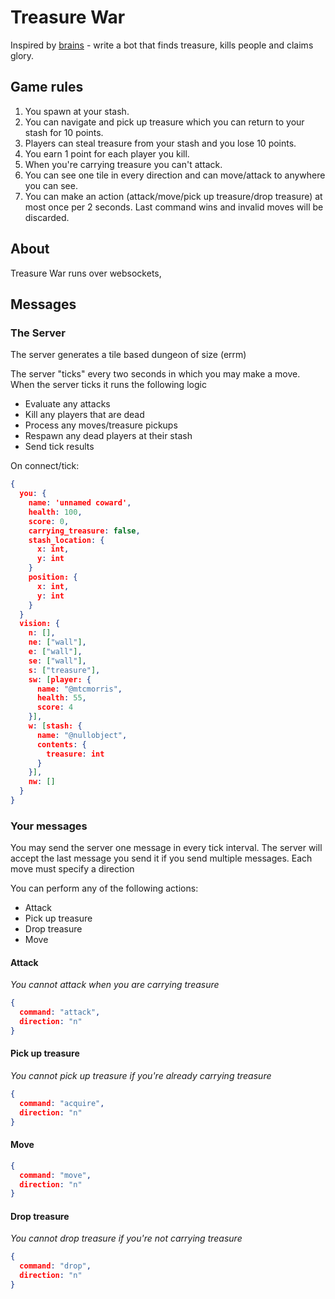 # Treasure War

Inspired by [brains](https://github.com/chrislloyd/brains) - write a bot that finds treasure, kills people and claims glory.

## Game rules

1.   You spawn at your stash.
2.   You can navigate and pick up treasure which you can return to your stash for 10 points.
3.   Players can steal treasure from your stash and you lose 10 points.
4.   You earn 1 point for each player you kill.
5.   When you're carrying treasure you can't attack.
6.   You can see one tile in every direction and can move/attack to anywhere you can see.
7.   You can make an action (attack/move/pick up treasure/drop treasure) at most once per 2 seconds. Last command wins and invalid moves will be discarded.

## About

Treasure War runs over websockets,

## Messages

### The Server

The server generates a tile based dungeon of size (errm)

The server "ticks" every two seconds in which you may make a move.  When the server ticks it runs the following logic

*   Evaluate any attacks
*   Kill any players that are dead
*   Process any moves/treasure pickups
*   Respawn any dead players at their stash
*   Send tick results

On connect/tick:

```json
{
  you: {
    name: 'unnamed coward',
    health: 100,
    score: 0,
    carrying_treasure: false,
    stash_location: {
      x: int,
      y: int
    }
    position: {
      x: int,
      y: int
    }
  }
  vision: {
    n: [],
    ne: ["wall"],
    e: ["wall"],
    se: ["wall"],
    s: ["treasure"],
    sw: [player: {
      name: "@mtcmorris",
      health: 55,
      score: 4
    }],
    w: [stash: {
      name: "@nullobject",
      contents: {
        treasure: int
      }
    }],
    nw: []
  }
}
```

### Your messages

You may send the server one message in every tick interval. The server will accept the last message you send it if you send multiple messages.  Each move must specify a direction

You can perform any of the following actions:

*  Attack
*  Pick up treasure
*  Drop treasure
*  Move

#### Attack

*You cannot attack when you are carrying treasure*

```json
{
  command: "attack",
  direction: "n"
}

```

#### Pick up treasure

*You cannot pick up treasure if you're already carrying treasure*

```json
{
  command: "acquire",
  direction: "n"
}
```

#### Move

```json
{
  command: "move",
  direction: "n"
}
```

#### Drop treasure

*You cannot drop treasure if you're not carrying treasure*

```json
{
  command: "drop",
  direction: "n"
}
```
